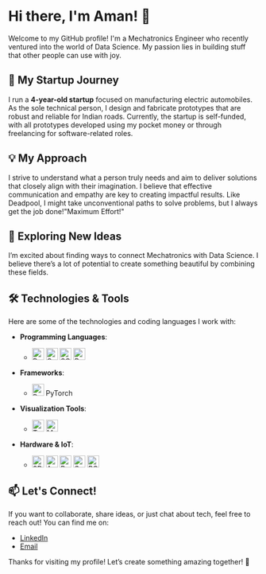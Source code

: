 # Hi there, I'm Aman! 👋

Welcome to my GitHub profile! I'm a Mechatronics Engineer who recently ventured into the world of Data Science. My passion lies in building stuff that other people can use with joy.

## 🚗 My Startup Journey

I run a **4-year-old startup** focused on manufacturing electric automobiles. As the sole technical person, I design and fabricate prototypes that are robust and reliable for Indian roads. Currently, the startup is self-funded, with all prototypes developed using my pocket money or through freelancing for software-related roles. 

## 💡 My Approach

I strive to understand what a person truly needs and aim to deliver solutions that closely align with their imagination. I believe that effective communication and empathy are key to creating impactful results. Like Deadpool, I might take unconventional paths to solve problems, but I always get the job done!"Maximum Effort!"

## 🌱 Exploring New Ideas

I’m excited about finding ways to connect Mechatronics with Data Science. I believe there’s a lot of potential to create something beautiful by combining these fields.

## 🛠️ Technologies & Tools

Here are some of the technologies and coding languages I work with:

- **Programming Languages**:
  - <img src="https://upload.wikimedia.org/wikipedia/commons/c/c3/Python-logo-notext.svg" alt="Python" width="24" height="24"> <img src="https://upload.wikimedia.org/wikipedia/commons/1/18/C_Programming_Language.svg" alt="C" width="24" height="24"> <img src="https://www.svgrepo.com/show/342053/mysql.svg" alt="SQL" width="24" height="24"> <img src="https://www.svgrepo.com/show/353478/bash-icon.svg" alt="Bash" width="24" height="24">

- **Frameworks**:
  - <img src="https://www.svgrepo.com/show/354240/pytorch.svg" alt="PyTorch" width="24" height="24"> PyTorch

- **Visualization Tools**:
  - <img src="https://www.tableau.com/sites/default/files/pages/tableau_logo.png" alt="Tableau" width="24" height="24"> <img src="https://matplotlib.org/_static/logo_dark.svg" alt="MatPlotlib" width="24" height="24">
 
- **Hardware & IoT**:
  - <img src="https://www.svgrepo.com/show/207054/3d-printer.svg" alt="3D Printing" width="24" height="24"> <img src="https://upload.wikimedia.org/wikipedia/commons/8/87/Arduino_Logo.svg" alt="Arduino" width="24" height="24"> <img src="https://www.svgrepo.com/show/354258/raspberry-pi.svg" alt="Raspberry Pi" width="24" height="24"> <img src="https://www.svgrepo.com/show/469825/smart-house.svg" alt="Sensors/Automation" width="24" height="24"> <img src="https://www.svgrepo.com/show/474770/circuit.svg" alt="PCBs" width="24" height="24">

## 📫 Let's Connect!

If you want to collaborate, share ideas, or just chat about tech, feel free to reach out! You can find me on:

- [LinkedIn](https://www.linkedin.com/in/iamagrawalaman) <!-- Replace with your LinkedIn profile link -->
- [Email](brutalbaniya@duck.com)

Thanks for visiting my profile! Let’s create something amazing together! 🚀
